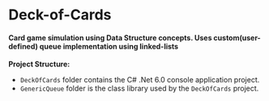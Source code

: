 # Deck-of-Cards
#### Card game simulation using Data Structure concepts. Uses custom(user-defined) queue implementation using linked-lists
**Project Structure:**
- `DeckOfCards` folder contains the C# .Net 6.0 console application project.
- `GenericQueue` folder is the class library used by the `DeckOfCards` project.
